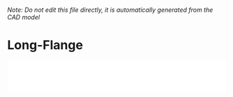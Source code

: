 ###### Note: Do not edit this file directly, it is automatically generated from the CAD model

# Long-Flange

![](/project.svg)

